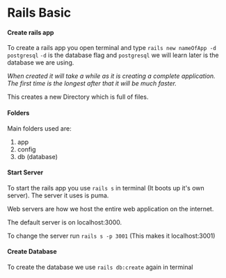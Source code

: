 # Rails Basic

#### Create rails app

To create a rails app you open terminal and type `rails new nameOfApp -d postgresql`
`-d` is the database flag and `postgresql` we will learn later is the database we are using.

*When created it will take a while as it is creating a complete application. The first time is the longest after that it will be much faster.*

This creates a new Directory which is full of files.

#### Folders

Main folders used are:

1. app
2. config
3. db (database)

#### Start Server

To start the rails app you use `rails s` in terminal (It boots up it's own server). The server it uses is puma.

Web servers are how we host the entire web application on the internet.

The default server is on localhost:3000.

To change the server run `rails s -p 3001` (This makes it localhost:3001)

#### Create Database

To create the database we use `rails db:create` again in terminal

